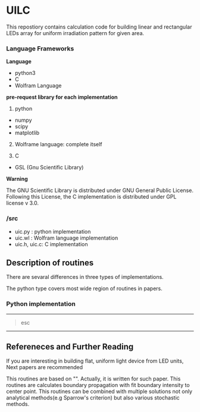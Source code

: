 # UILC
This repostiory contains calculation code for building linear and rectangular LEDs array for uniform irradiation pattern for given area. 

### Language Frameworks
**Language** 
* python3
* C
* Wolfram Language

**pre-request library for each implementation**

1. python<br>
* numpy
* scipy
* matplotlib

2. Wolframe language: complete itself

3. C

* GSL (Gnu Scientific Library)

**Warning**

The GNU Scientific Library is distributed under GNU General Public License. Following this License, the C implementation is distributed under GPL license v 3.0.




### /src

* uic.py : python implementation
* uic.wl : Wolfram language implementation
* uic.h, uic.c: C implementation


## Description of routines

There are sevaral differences in three types of implementations.

The python type covers most wide region of routines in papers.
### Python implementation

---
> esc
---

## Refereneces and Further Reading

If you are interesting in building flat, uniform light device from LED units, Next papers are recommended

This routines are based on "". Actually, it is written for such paper. This routines are calculates boundary propagation with fit boundary intensity to center point. This routines can be combined with multiple solutions not only analytical methods(e.g Sparrow's criterion) but also various stochastic methods.

